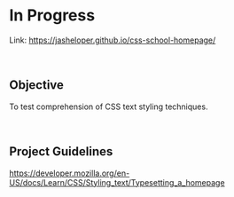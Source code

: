 # In Progress
Link: https://jasheloper.github.io/css-school-homepage/

<br>

## Objective
To test comprehension of CSS text styling techniques.

<br>

## Project Guidelines
https://developer.mozilla.org/en-US/docs/Learn/CSS/Styling_text/Typesetting_a_homepage